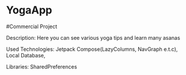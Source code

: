 # YogaApp
#Сommercial Project

Description: Here you can see various yoga tips and learn many asanas

Used Technologies: Jetpack Compose(LazyColumns, NavGraph e.t.c), Local Database,

Libraries: SharedPreferences
